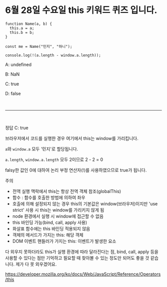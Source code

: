 # 6월 28일 수요일 this 키워드 퀴즈 입니다.

```
function Name(a, b) {
  this.a = a;
  this.b = b;
}

const me = Name("민지", "하니");

console.log(!(a.length - window.a.length));
```

A: undefined

B: NaN

C: true

D: false 

<br><hr><br>

정답 C: true

브라우저에서 코드를 실행한 경우 여기에서 this는 window를 가리킵니다.

`a`와 `window.a` 모두 '민지'로 할당됩니다.

`a.length`, `window.a.length` 모두 2이므로 2 - 2 = 0

falsy한 값인 0에 대하여 논리 부정 연산자(!)를 사용하였으므로 true가 됩니다.

주의

- 전역 실행 맥락에서 this는 항상 전역 객체 참조(globalThis)
- 함수 : 함수를 호출한 방법에 의하여 좌우
- 호출에 의해 설정되지 않는 경우 this의 기본값은 window(브라우저)이지만 'use strict' 사용 시 this는 window를 가리키지 않게 됨
- node 환경에서 실행 시 window에 접근할 수 없음
- this 바인딩 가능(bind, call, apply 사용)
- 화살표 함수에는 this 바인딩 적용되지 않음
- 객체의 메서드가 가지는 this: 해당 객체
- DOM 이벤트 핸들러가 가지는 this: 이벤트가 발생한 요소

다 외우지 못하더라도 this가 실행 환경에 따라 달라진다는 점, bind, call, apply 등을 사용할 수 있다는 점만 기억하고 필요할 때 찾아볼 수 있는 정도만 되어도 좋을 것 같습니다. 제가 다 못 외우겠어요.

https://developer.mozilla.org/ko/docs/Web/JavaScript/Reference/Operators/this